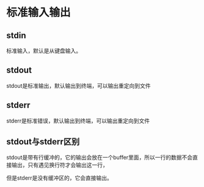 # 标准输入输出

## stdin

标准输入，默认是从键盘输入。

## stdout

stdout是标准输出，默认输出到终端，可以输出重定向到文件

## stderr

stderr是标准错误，默认输出到终端，可以输出重定向到文件

## stdout与stderr区别

stdout是带有行缓冲的，它的输出会放在一个buffer里面，所以一行的数据不会直接输出，只有遇见换行符才会输出这一行，

但是stderr是没有缓冲区的，它会直接输出。